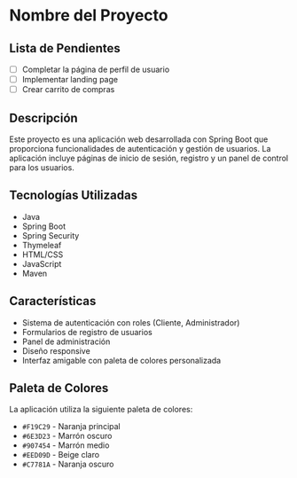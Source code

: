 # Nombre del Proyecto

## Lista de Pendientes
- [ ] Completar la página de perfil de usuario
- [ ] Implementar landing page 
- [ ] Crear carrito de compras 

## Descripción
Este proyecto es una aplicación web desarrollada con Spring Boot que proporciona funcionalidades de autenticación y gestión de usuarios. La aplicación incluye páginas de inicio de sesión, registro y un panel de control para los usuarios.

## Tecnologías Utilizadas
- Java
- Spring Boot
- Spring Security
- Thymeleaf
- HTML/CSS
- JavaScript
- Maven

## Características
- Sistema de autenticación con roles (Cliente, Administrador)
- Formularios de registro de usuarios
- Panel de administración
- Diseño responsive
- Interfaz amigable con paleta de colores personalizada

## Paleta de Colores
La aplicación utiliza la siguiente paleta de colores:
- `#F19C29` - Naranja principal
- `#6E3D23` - Marrón oscuro
- `#907454` - Marrón medio
- `#EED09D` - Beige claro
- `#C7781A` - Naranja oscuro
